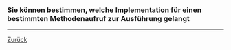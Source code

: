 ### Sie können bestimmen, welche Implementation für einen bestimmten Methodenaufruf zur Ausführung gelangt

---

[Zurück](100vererbung.md)



